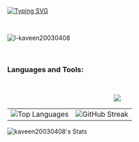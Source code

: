 <a href="https://git.io/typing-svg"><img src="https://readme-typing-svg.demolab.com?font=Fira+Code&size=30&pause=1000&center=true&vCenter=true&random=false&width=800&lines=Hi%F0%9F%91%8B+I+am+Kaveen+Gunarathna" alt="Typing SVG" /></a>

<br/>

<p align="left"> <img src="https://komarev.com/ghpvc/?username=l-kaveen20030408&label=Profile%20views&color=0e75b6&style=flat" alt="l-kaveen20030408" /> </p>

<br/>

<h3 align="left">Languages and Tools:</h3>


<br/>



<p align="center">
  <a href="https://skillicons.dev">
<img src="https://skillicons.dev/icons?i=html,css,js,c,java,react,git,github,mysql,vscode,idea,figma&theme=dark&perline=13"/>
 </a>
</p>
<table>
  <tr>
    <td>
      <img src="https://github-readme-stats.vercel.app/api/top-langs/?username=kaveen20030408&theme=highcontrast&layout=compact&langs_count=20&hide_border=true&count_private=true" alt="Top Languages">
    </td>
    <td>
      <img src="https://github-readme-streak-stats.herokuapp.com/?user=Kaveen20030408&theme=highcontrast&hide_border=true" alt="GitHub Streak">
    </td>
  </tr>
</table>

 ![kaveen20030408's Stats](https://github-readme-stats.vercel.app/api?username=Kaveen20030408&theme=midnight-purple&show_icons=true&hide_border=true&count_private=true)
